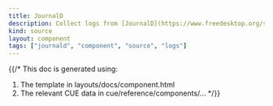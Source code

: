 ```yaml
---
title: JournalD
description: Collect logs from [JournalD](https://www.freedesktop.org/software/systemd/man/systemd-journald.service.html)
kind: source
layout: component
tags: ["journald", "component", "source", "logs"]
---
```


{{/*
This doc is generated using:

1. The template in layouts/docs/component.html
2. The relevant CUE data in cue/reference/components/...
*/}}
